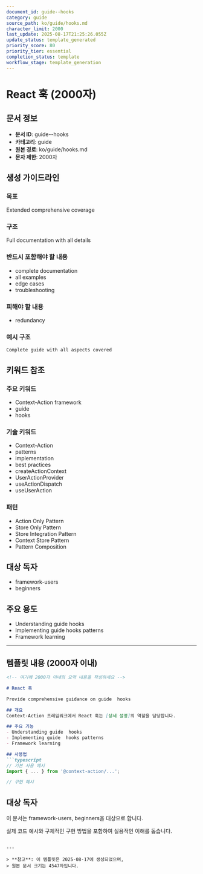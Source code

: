 ```yaml
---
document_id: guide--hooks
category: guide
source_path: ko/guide/hooks.md
character_limit: 2000
last_update: 2025-08-17T21:25:26.055Z
update_status: template_generated
priority_score: 80
priority_tier: essential
completion_status: template
workflow_stage: template_generation
---
```


# React 훅 (2000자)

## 문서 정보
- **문서 ID**: guide--hooks
- **카테고리**: guide
- **원본 경로**: ko/guide/hooks.md
- **문자 제한**: 2000자

## 생성 가이드라인

### 목표
Extended comprehensive coverage

### 구조
Full documentation with all details

### 반드시 포함해야 할 내용
- complete documentation
- all examples
- edge cases
- troubleshooting

### 피해야 할 내용  
- redundancy

### 예시 구조
```
Complete guide with all aspects covered
```

## 키워드 참조

### 주요 키워드
- Context-Action framework
- guide
- hooks

### 기술 키워드
- Context-Action
- patterns
- implementation
- best practices
- createActionContext
- UserActionProvider
- useActionDispatch
- useUserAction

### 패턴
- Action Only Pattern
- Store Only Pattern
- Store Integration Pattern
- Context Store Pattern
- Pattern Composition

## 대상 독자
- framework-users
- beginners

## 주요 용도
- Understanding guide  hooks
- Implementing guide  hooks patterns
- Framework learning

---

## 템플릿 내용 (2000자 이내)

```markdown
<!-- 여기에 2000자 이내의 요약 내용을 작성하세요 -->

# React 훅

Provide comprehensive guidance on guide  hooks

## 개요
Context-Action 프레임워크에서 React 훅는 [상세 설명]의 역할을 담당합니다.

## 주요 기능
- Understanding guide  hooks
- Implementing guide  hooks patterns
- Framework learning

## 사용법
```typescript
// 기본 사용 예시
import { ... } from '@context-action/...';

// 구현 예시
```

## 대상 독자
이 문서는 framework-users, beginners을 대상으로 합니다.

실제 코드 예시와 구체적인 구현 방법을 포함하여 실용적인 이해를 돕습니다.
```

---

> **참고**: 이 템플릿은 2025-08-17에 생성되었으며, 
> 원본 문서 크기는 4547자입니다.
